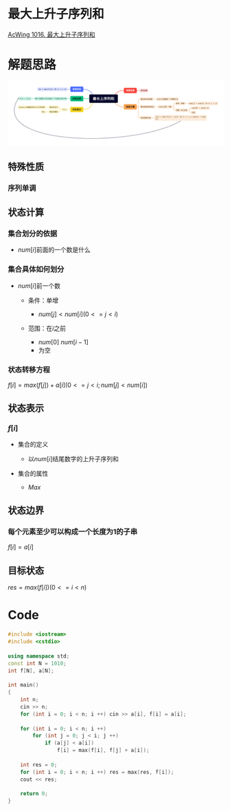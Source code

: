 # 最大上升子序列和
[AcWing 1016. 最大上升子序列和](https://www.acwing.com/problem/content/1018/)

# 解题思路

![最长上序列和](media/%E6%9C%80%E9%95%BF%E4%B8%8A%E5%BA%8F%E5%88%97%E5%92%8C.png)

## 特殊性质

### 序列单调

## 状态计算

### 集合划分的依据

- $num[i]$前面的一个数是什么

### 集合具体如何划分

- $num[i]$前一个数

	- 条件：单增

		- $num[j] < num[i] (0 <= j < i)$

	- 范围：在$i$之前

		- $num[0] ~ num[i-1]$
		- 为空

### 状态转移方程

$f[i] = max(f[j]) + a[i] (0 <= j < i; num[j] < num[i])$

## 状态表示

### $f[i]$

- 集合的定义

	- 以$num[i]$结尾数字的上升子序列和

- 集合的属性

	- $Max$

## 状态边界

### 每个元素至少可以构成一个长度为1的子串

$f[i] = a[i]$

## 目标状态

$res = max(f[i]) (0 <= i < n)$

# Code
```cpp
#include <iostream>
#include <cstdio>

using namespace std;
const int N = 1010;
int f[N], a[N];

int main()
{
    int n;
    cin >> n;
    for (int i = 0; i < n; i ++) cin >> a[i], f[i] = a[i];
    
    for (int i = 0; i < n; i ++)
        for (int j = 0; j < i; j ++)
            if (a[j] < a[i])
                f[i] = max(f[i], f[j] + a[i]);
    
    int res = 0;
    for (int i = 0; i < n; i ++) res = max(res, f[i]);
    cout << res;
    
    return 0;
}
```